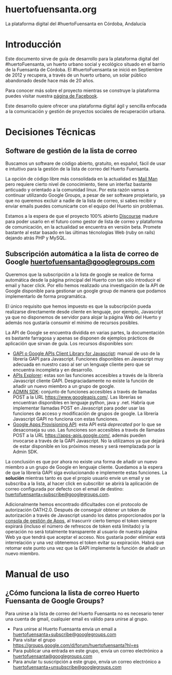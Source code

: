 huertofuensanta.org
===================

La plataforma digital del #huertoFuensanta en Córdoba, Andalucía

# Introducción
Este documento sirve de guía de desarrollo para la plataforma digital del #huertoFuensanta, un huerto urbano social y ecológico situado en el barrio de la Fuensanta de Córdoba. El #huertoFuensanta se inició en Septiembre de 2012 y recupera, a través de un huerto urbano, un solar público abandonado desde hace más de 20 años.

Para conocer más sobre el proyecto mientras se construye la plataforma puedes visitar nuestra [página de Facebook](https://www.facebook.com/HuertoFuensanta).

Este desarrollo quiere ofrecer una plataforma digital ágil y sencilla enfocada a la comunicación y gestión de proyectos sociales de recuperación urbana.

# Decisiones Técnicas

## Software de gestión de la lista de correo

Buscamos un software de código abierto, gratuito, en español, fácil de usar e intuitivo para la gestión de la lista de correo del Huerto Fuensanta. 

La opción de código libre más consolidada en la actualidad es [Mail Man](http://www.gnu.org/software/mailman/) pero requiere cierto nivel de conocimiento, tiene un interfaz bastante anticuado y orientado a la comunidad linux. Por esta razón vamos a continuar utilizando Google Groups, a pesar de ser software propietario, ya que no queremos excluir a nadie de la lista de correo, si sabes recibir y enviar emails puedes comunicarte con el equipo del Huerto sin problemas. 

Estamos a la espera de que el proyecto 100% abierto [Discourse](http://www.discourse.org/) madure para poder usarlo en el futuro como gestor de lista de correo y plataforma de comunicación, en la actualidad se encuentra en versión beta. Promete bastante al estar basado en las últimas técnologías Web (ruby on rails) dejando atrás PHP y MySQL.

## Subscripción automática a la lista de correo de Google huertofuensanta@googlegroups.com

Queremos que la subscripción a la lista de google se realice de forma automática desde la página principal del Huerto con tan sólo introducir el email y hacer click. Por ello hemos realizado una investigación de la API de Google disponible para gestionar un google group de manera que podamos implementarlo de forma programática. 

El único requisito que hemos impuesto es que la subscripción pueda realizarse directamente desde cliente en lenguaje, por ejemplo, Javascript ya que no disponemos de servidor para alojar la página Web del Huerto y además nos gustaría consumir el mínimo de recursos posibles.

La API de Google se encuentra dividida en varias partes, la documentación es bastante farragosa y apenas se disponen de ejemplos prácticos de aplicación que sirvan de guía. Los recursos disponibles son:

- [GAPI o Google APIs Client Library for Javascript](https://code.google.com/p/google-api-javascript-client): manual de uso de la librería GAPI para Javascript. Funciones disponibles en Javascript muy adecuada en nuestro caso al ser un lenguaje cliente pero que se encuentra incompleta y en desarrollo.
- [APIs Explorer](https://developers.google.com/apis-explorer/#p/): estas son las funciones accesibles a través de la librería Javascript cliente GAPI. Desgraciadamente no existe la función de añadir un nuevo miembro a un grupo de google.
- [ADMIN SDK](https://developers.google.com/admin-sdk/): conjunto de funciones accesibles a través de llamadas POST a la URL https://www.googleapis.com/. Las librerías se encuentran disponibles en lenguaje python, java y .net. Habría que implementar llamadas POST en Javascript para poder usar las funciones de acceso y modificación de grupos de google. La librería Javascript GAPI no funciona con estas funciones.
- [Google Apps Provisioning API](https://developers.google.com/google-apps/provisioning (DEPRECATED)): esta API está *deprecated* por lo que se desaconseja su uso. Las funciones son accesibles a través de llamadas POST a la URL https://apps-apis.google.com/, además pueden invocarse a través de la GAPI Javascript.  No la utilizamos ya que dejará de estar disponible en los próximos meses y será reemplazada por la Admin SDK.

La conclusión es que por ahora no existe una forma de añadir un nuevo miembro a un grupo de Google en lenguaje cliente. Quedamos a la espera de que la librería GAPI siga evolucionando e implemente estas funciones. La **solución** mientras tanto es que el propio usuario envíe un email y se subscriba a la lista, al hacer click en subscribir se abrirá la aplicación de correo configurada por defecto con el email de destino: huertofuensanta+subscribe@googlegroups.com.

Adicionalmente hemos encontrado dificultades con el protocolo de autorización OATH2.0. Después de conseguir obtener un token de autorización a través de Javascript usando los datos proporcionados por la [consola de gestión de Apps](https://code.google.com/apis/console/#project:425984504337), al trascurrir cierto tiempo el token siempre expirará (incluso el número de refrescos de token está limitado) y la operación no será totalmente transparente al usuario de nuestra página Web ya que tendrá que aceptar el acceso. Nos gustaría poder eliminar está interrelación y una vez obtenemos el token evitar su expiración. Habrá que retomar este punto una vez que la GAPI implemente la función de añadir un nuevo miembro.

# Manual de uso
## ¿Cómo funciona la lista de correo Huerto Fuensanta de Google Groups?

Para unirse a la lista de correo del Huerto Fuensanta no es necesario tener una cuenta de gmail, cualquier email es válido para unirse al grupo.

 - Para unirse al Huerto Fuensanta envía un email a huertofuensanta+subscribe@googlegroups.com
 - Para visitar el grupo https://groups.google.com/d/forum/huertofuensanta?hl=es 
 - Para publicar una entrada en este grupo, envía un correo electrónico a huertofuensanta@googlegroups.com 
 - Para anular tu suscripción a este grupo, envía un correo electrónico a huertofuensanta+unsubscribe@googlegroups.com 


